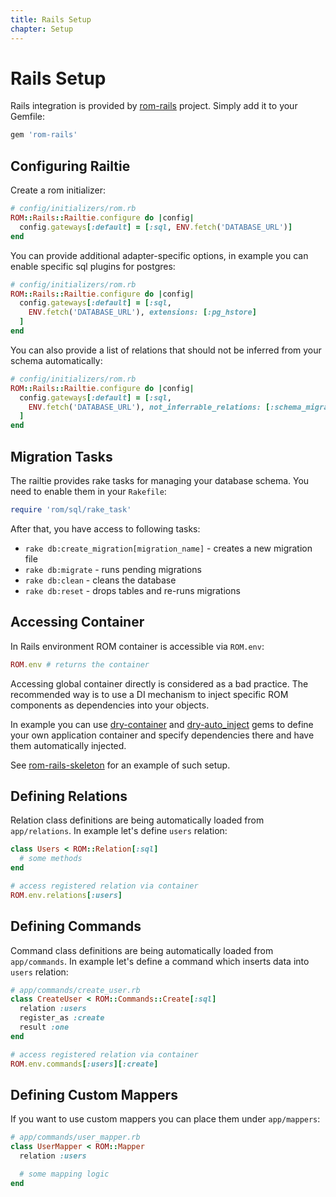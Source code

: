 ```yaml
---
title: Rails Setup
chapter: Setup
---
```


# Rails Setup

Rails integration is provided by
[rom-rails](https://github.com/rom-rb/rom-rails) project. Simply add it to your
Gemfile:

``` ruby
gem 'rom-rails'
```

## Configuring Railtie

Create a rom initializer:

``` ruby
# config/initializers/rom.rb
ROM::Rails::Railtie.configure do |config|
  config.gateways[:default] = [:sql, ENV.fetch('DATABASE_URL')]
end
```

You can provide additional adapter-specific options, in example you can enable
specific sql plugins for postgres:

``` ruby
# config/initializers/rom.rb
ROM::Rails::Railtie.configure do |config|
  config.gateways[:default] = [:sql,
    ENV.fetch('DATABASE_URL'), extensions: [:pg_hstore]
  ]
end
```

You can also provide a list of relations that should not be inferred from your
schema automatically:

``` ruby
# config/initializers/rom.rb
ROM::Rails::Railtie.configure do |config|
  config.gateways[:default] = [:sql,
    ENV.fetch('DATABASE_URL'), not_inferrable_relations: [:schema_migrations]
  ]
end
```

## Migration Tasks

The railtie provides rake tasks for managing your database schema. You need to
enable them in your `Rakefile`:

``` ruby
require 'rom/sql/rake_task'
```

After that, you have access to following tasks:

* `rake db:create_migration[migration_name]` - creates a new migration file
* `rake db:migrate` - runs pending migrations
* `rake db:clean` - cleans the database
* `rake db:reset` - drops tables and re-runs migrations

## Accessing Container

In Rails environment ROM container is accessible via `ROM.env`:

``` ruby
ROM.env # returns the container
```

Accessing global container directly is considered as a bad practice. The
recommended way is to use a DI mechanism to inject specific ROM components as
dependencies into your objects.

In example you can use [dry-container](https://github.com/dryrb/dry-container)
and [dry-auto_inject](https://github.com/dryrb/dry-auto_inject) gems to define
your own application container and specify dependencies there and have them
automatically injected.

See [rom-rails-skeleton](https://github.com/solnic/rom-rails-skeleton) for an
example of such setup.

## Defining Relations

Relation class definitions are being automatically loaded from `app/relations`.
In example let's define `users` relation:

``` ruby
class Users < ROM::Relation[:sql]
  # some methods
end

# access registered relation via container
ROM.env.relations[:users]
```

## Defining Commands

Command class definitions are being automatically loaded from `app/commands`.
In example let's define a command which inserts data into `users` relation:

``` ruby
# app/commands/create_user.rb
class CreateUser < ROM::Commands::Create[:sql]
  relation :users
  register_as :create
  result :one
end

# access registered relation via container
ROM.env.commands[:users][:create]
```

## Defining Custom Mappers

If you want to use custom mappers you can place them under `app/mappers`:

``` ruby
# app/commands/user_mapper.rb
class UserMapper < ROM::Mapper
  relation :users

  # some mapping logic
end
```
